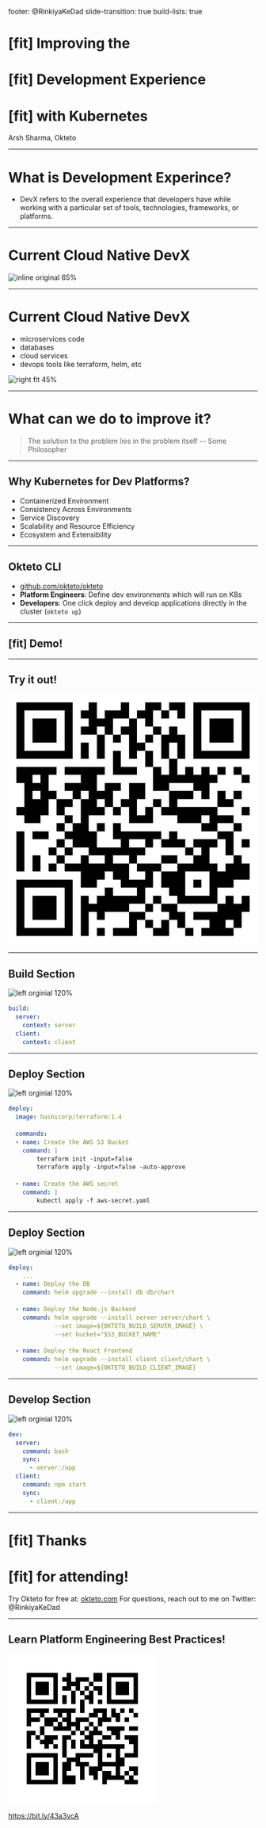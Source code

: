 footer: @RinkiyaKeDad
slide-transition: true
build-lists: true

# [fit] Improving the
# [fit] **Development Experience**
# [fit] with Kubernetes

Arsh Sharma, Okteto

---

# What is Development Experince?
* DevX refers to the overall experience that developers have while working with a particular set of tools, technologies, frameworks, or platforms. 

---

# Current Cloud Native DevX

![inline original 65%](/Users/arsh/code/slide-decks/2023/dec-platform-engineering-blr/todolistapp.png)

---

# Current Cloud Native DevX

* microservices code
* databases
* cloud services
* devops tools like terraform, helm, etc

![right fit 45%](/Users/arsh/code/slide-decks/2023/dec-platform-engineering-blr/todolistapp.png)

---

# What can we do to improve it?

> The solution to the problem lies in the problem itself
-- Some Philosopher

---

## Why Kubernetes for Dev Platforms?

* Containerized Environment
* Consistency Across Environments
* Service Discovery
* Scalability and Resource Efficiency
* Ecosystem and Extensibility

---

## Okteto CLI

* [github.com/okteto/okteto](https://github.com/okteto/okteto)
* **Platform Engineers**: Define dev environments which will run on K8s
* **Developers**: One click deploy and develop applications directly in the cluster (`okteto up`)

---

## [fit] **Demo!**

---

## **Try it out!**

![inline original 40%](todoappindefaultns.png)

---

## Build Section

![left orginial 120%](/Users/arsh/code/slide-decks/2023/cncf-thane-leveraging-kubernetes-as-the-foundation-for-your-development-environments/folder-structure.png)
    
```yaml
build:
  server:
    context: server
  client:
    context: client
```

---

## Deploy Section

![left orginial 120%](/Users/arsh/code/slide-decks/2023/cncf-thane-leveraging-kubernetes-as-the-foundation-for-your-development-environments/folder-structure.png)

```yaml
deploy:
  image: hashicorp/terraform:1.4

  commands:
  - name: Create the AWS S3 Bucket
    command: |
        terraform init -input=false
        terraform apply -input=false -auto-approve

  - name: Create the AWS secret
    command: |
        kubectl apply -f aws-secret.yaml
```

---

## Deploy Section

![left orginial 120%](/Users/arsh/code/slide-decks/2023/cncf-thane-leveraging-kubernetes-as-the-foundation-for-your-development-environments/folder-structure.png)

```yaml
deploy:
    ...
  - name: Deploy the DB
    command: helm upgrade --install db db/chart

  - name: Deploy the Node.js Backend
    command: helm upgrade --install server server/chart \
             --set image=${OKTETO_BUILD_SERVER_IMAGE} \
             --set bucket="$S3_BUCKET_NAME"

  - name: Deploy the React Frontend
    command: helm upgrade --install client client/chart \
             --set image=${OKTETO_BUILD_CLIENT_IMAGE}
```
---

## Develop Section

![left orginial 120%](/Users/arsh/code/slide-decks/2023/cncf-thane-leveraging-kubernetes-as-the-foundation-for-your-development-environments/folder-structure.png)

```yaml
dev:
  server:
    command: bash
    sync:
      - server:/app
  client:
    command: npm start
    sync:
      - client:/app
```

---

# [fit] **Thanks**
# [fit] **for attending!**
Try Okteto for free at: [okteto.com](https://okteto.com)
For questions, reach out to me on Twitter: @RinkiyaKeDad

---

## **Learn Platform Engineering Best Practices!**

![inline original 110%](newsletter.png)

https://bit.ly/43a3vcA
